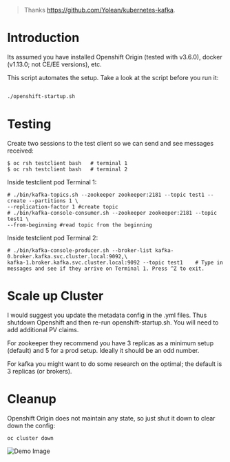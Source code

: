 > Thanks https://github.com/Yolean/kubernetes-kafka.

# Introduction

Its assumed you have installed Openshift Origin (tested with v3.6.0), docker (v1.13.0; not CE/EE versions), etc. 

This script automates the setup. Take a look at the script before you run it:

```sh

./openshift-startup.sh
```

# Testing

Create two sessions to the test client so we can send and see messages received:

```
$ oc rsh testclient bash   # terminal 1
$ oc rsh testclient bash   # terminal 2
```

Inside testclient pod Terminal 1:
```
# ./bin/kafka-topics.sh --zookeeper zookeeper:2181 --topic test1 --create --partitions 1 \
--replication-factor 1 #create topic
# ./bin/kafka-console-consumer.sh --zookeeper zookeeper:2181 --topic test1 \
--from-beginning #read topic from the beginning
```

Inside testclient pod Terminal 2:
```
# ./bin/kafka-console-producer.sh --broker-list kafka-0.broker.kafka.svc.cluster.local:9092,\
kafka-1.broker.kafka.svc.cluster.local:9092 --topic test1    # Type in messages and see if they arrive on Terminal 1. Press ^Z to exit.

```

# Scale up Cluster

I would suggest you update the metadata config in the .yml files. Thus shutdown Openshift and then re-run openshift-startup.sh. You will need to add additional PV claims. 

For zookeeper they recommend you have 3 replicas as a minimum setup (default) and 5 for a prod setup. Ideally it should be an odd number.

For kafka you might want to do some research on the optimal; the default is 3 replicas (or brokers).


# Cleanup

Openshift Origin does not maintain any state, so just shut it down to clear down the config:


```
oc cluster down
```


![Demo Image](https://pbs.twimg.com/media/Cx5nXXQVIAEOvzL.jpg:large)

